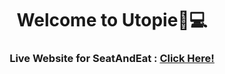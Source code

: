 
<div align="center">
  <h1>Welcome to Utopie👋💻</h1>
  <h3>Live Website for SeatAndEat : <a href="https://dsckgec.github.io/SeatAndEat">Click Here!</a></h3>
</div>

<br>


 
 
